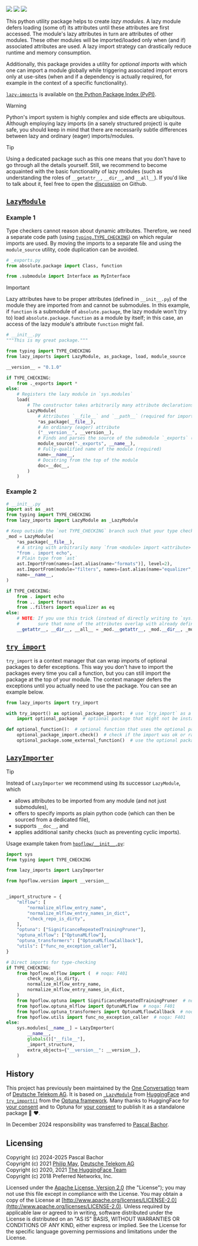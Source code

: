 [![](https://github.com/bachorp/lazy-imports/actions/workflows/static_checks.yml/badge.svg)](https://github.com/bachorp/lazy-imports/actions/workflows/static_checks.yml)
[![](https://img.shields.io/pypi/pyversions/lazy-imports)](https://www.python.org)
[![](https://img.shields.io/pypi/v/lazy-imports.svg)](https://pypi.org/project/lazy-imports/)

This python utility package helps to create *lazy modules*.
A lazy module defers loading (some of) its attributes until these attributes are first accessed.
The module's lazy attributes in turn are attributes of other modules.
These other modules will be imported/loaded only when (and if) associated attributes are used.
A lazy import strategy can drastically reduce runtime and memory consumption.

Additionally, this package provides a utility for *optional imports* with which one can import a module globally while triggering associated import errors only at use-sites (when and if a dependency is actually required, for example in the context of a specific functionality).

[`lazy-imports`](https://pypi.org/project/lazy-imports/) is available on [the Python Package Index (PyPI)](https://pypi.org/project/lazy-imports/).

> [!WARNING]
> Python's import system is highly complex and side effects are ubiquitous.
> Although employing lazy imports (in a sanely structured project) is quite safe, you should keep in mind that there are necessarily subtle differences between lazy and ordinary (eager) imports/modules.

> [!TIP]
> Using a dedicated package such as this one means that you don't have to go through all the details yourself.
> Still, we recommend to become acquainted with the basic functionality of lazy modules (such as understanding the roles of `__getattr__`, `__dir__`, and `__all__`).
> If you'd like to talk about it, feel free to open the [discussion](https://github.com/bachorp/lazy-imports/discussions) on Github.

## [`LazyModule`](./lazy_imports/lazy_module.py)

### Example 1

Type checkers cannot reason about dynamic attributes.
Therefore, we need a separate code path (using [`typing.TYPE_CHECKING`](https://docs.python.org/3/library/typing.html#typing.TYPE_CHECKING)) on which regular imports are used.
By moving the imports to a separate file and using the `module_source` utility, code duplication can be avoided.

```python
# _exports.py
from absolute.package import Class, function

from .submodule import Interface as MyInterface
```

> [!IMPORTANT]
> Lazy attributes have to be proper attributes (defined in `__init__.py`) of the module they are imported from and cannot be submodules.
> In this example, if `function` is a submodule of `absolute.package`, the lazy module won't (try to) load `absolute.package.function` as a module by itself; in this case, an access of the lazy module's attribute `function` might fail.

```python
# __init__.py
"""This is my great package."""

from typing import TYPE_CHECKING
from lazy_imports import LazyModule, as_package, load, module_source

__version__ = "0.1.0"

if TYPE_CHECKING:
    from ._exports import *
else:
    # Registers the lazy module in `sys.modules`
    load(
        # The constructor takes arbitrarily many attribute declarations in various forms
        LazyModule(
            # Attributes `__file__` and `__path__` (required for importing submodules of this module)
            *as_package(__file__),
            # An ordinary (eager) attribute
            ("__version__", __version__),
            # Finds and parses the source of the submodule `_exports` (namely the file `_exports.py`)
            module_source("._exports", __name__),
            # Fully-qualified name of the module (required)
            name=__name__,
            # Docstring from the top of the module
            doc=__doc__,
        )
    )
```

### Example 2

```python
# __init__.py
import ast as _ast
from typing import TYPE_CHECKING
from lazy_imports import LazyModule as _LazyModule

# Keep outside the `not TYPE_CHECKING` branch such that your type checker does not skip this expression
_mod = LazyModule(
    *as_package(__file__),
    # A string with arbitrarily many `from <module> import <attribute>`-statements
    "from . import echo",
    # Plain type from `ast`
    ast.ImportFrom(names=[ast.alias(name="formats")], level=2),
    ast.ImportFrom(module="filters", names=[ast.alias(name="equalizer", asname="eq")], level=2),
    name=__name__,
)

if TYPE_CHECKING:
    from . import echo
    from .. import formats
    from ..filters import equalizer as eq
else:
    # NOTE: If you use this trick (instead of directly writing to `sys.modules`), you'll have to make
    #       sure that none of the attributes overlap with already defined variables (such as `_ast`).
    __getattr__, __dir__, __all__ = _mod.__getattr__, _mod.__dir__, _mod.__all__
```

## [`try_import`](./lazy_imports/try_import.py)

`try_import` is a context manager that can wrap imports of optional packages to defer exceptions.
This way you don't have to import the packages every time you call a function, but you can still import the package at the top of your module.
The context manager defers the exceptions until you actually need to use the package.
You can see an example below.

```python
from lazy_imports import try_import

with try_import() as optional_package_import:  # use `try_import` as a context manager
    import optional_package  # optional package that might not be installed

def optional_function():  # optional function that uses the optional package
    optional_package_import.check()  # check if the import was ok or raise a meaningful exception
    optional_package.some_external_function()  # use the optional package here
```

## [`LazyImporter`](./lazy_imports/v0/lazy_imports.py)

> [!TIP]
> Instead of `LazyImporter` we recommend using its successor `LazyModule`, which
>
> - allows attributes to be imported from any module (and not just submodules),
> - offers to specify imports as plain python code (which can then be sourced from a dedicated file),
> - supports `__doc__`, and
> - applies additional sanity checks (such as preventing cyclic imports).

Usage example taken from [`hpoflow/__init__.py`](https://github.com/telekom/HPOflow/blob/1b26f3b86cad607dd89a31fa9135256d956948cb/hpoflow/__init__.py):

```python
import sys
from typing import TYPE_CHECKING

from lazy_imports import LazyImporter

from hpoflow.version import __version__


_import_structure = {
    "mlflow": [
        "normalize_mlflow_entry_name",
        "normalize_mlflow_entry_names_in_dict",
        "check_repo_is_dirty",
    ],
    "optuna": ["SignificanceRepeatedTrainingPruner"],
    "optuna_mlflow": ["OptunaMLflow"],
    "optuna_transformers": ["OptunaMLflowCallback"],
    "utils": ["func_no_exception_caller"],
}

# Direct imports for type-checking
if TYPE_CHECKING:
    from hpoflow.mlflow import (  # noqa: F401
        check_repo_is_dirty,
        normalize_mlflow_entry_name,
        normalize_mlflow_entry_names_in_dict,
    )
    from hpoflow.optuna import SignificanceRepeatedTrainingPruner  # noqa: F401
    from hpoflow.optuna_mlflow import OptunaMLflow  # noqa: F401
    from hpoflow.optuna_transformers import OptunaMLflowCallback  # noqa: F401
    from hpoflow.utils import func_no_exception_caller  # noqa: F401
else:
    sys.modules[__name__] = LazyImporter(
        __name__,
        globals()["__file__"],
        _import_structure,
        extra_objects={"__version__": __version__},
    )
```

## History

This project has previously been maintained by the [One Conversation](https://welove.ai/) team of [Deutsche Telekom AG](https://www.telekom.com/).
It is based on [`_LazyModule`](https://github.com/huggingface/transformers/blob/e218249b02465ec8b6029f201f2503b9e3b61feb/src/transformers/file_utils.py#L1945) from [HuggingFace](https://huggingface.co/) and [`try_import()`](https://github.com/optuna/optuna/blob/1f92d496b0c4656645384e31539e4ee74992ff55/optuna/_imports.py#L89) from the [Optuna framework](https://optuna.readthedocs.io/).
Many thanks to HuggingFace for [your consent](https://github.com/huggingface/transformers/issues/12861#issuecomment-886712209)
and to Optuna for [your consent](https://github.com/optuna/optuna/issues/2776#issuecomment-874614137) to publish it as a standalone package 🤗 ♥.

In December 2024 responsibility was transferred to [Pascal Bachor](https://github.com/bachorp).

## Licensing

Copyright (c) 2024-2025 Pascal Bachor<br/>
Copyright (c) 2021 [Philip May](https://may.la/), [Deutsche Telekom AG](https://www.telekom.com/)<br/>
Copyright (c) 2020, 2021 [The HuggingFace Team](https://huggingface.co/)<br/>
Copyright (c) 2018 Preferred Networks, Inc.

Licensed under the [Apache License, Version 2.0](https://github.com/bachorp/lazy-imports/blob/HEAD/LICENSE) (the "License");
you may not use this file except in compliance with the License.
You may obtain a copy of the License at [http://www.apache.org/licenses/LICENSE-2.0](http://www.apache.org/licenses/LICENSE-2.0).
Unless required by applicable law or agreed to in writing, software distributed under the License is distributed on an "AS IS" BASIS, WITHOUT WARRANTIES OR CONDITIONS OF ANY KIND, either express or implied.
See the License for the specific language governing permissions and limitations under the License.
